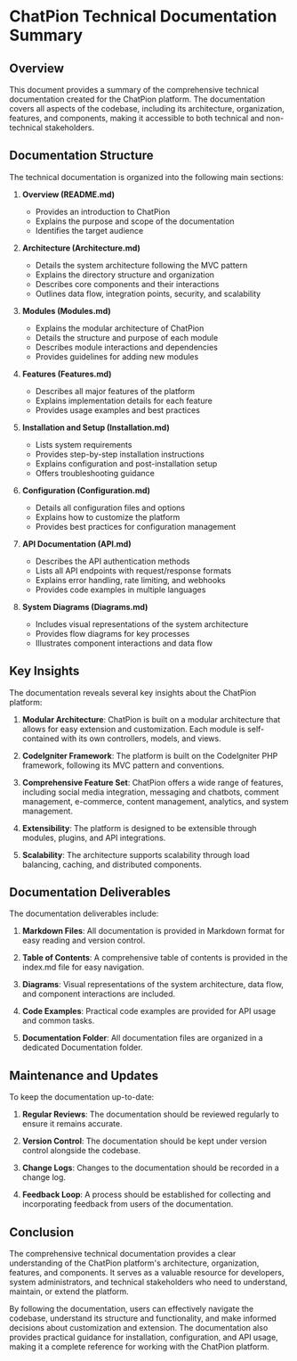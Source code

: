 # ChatPion Technical Documentation Summary

## Overview

This document provides a summary of the comprehensive technical documentation created for the ChatPion platform. The documentation covers all aspects of the codebase, including its architecture, organization, features, and components, making it accessible to both technical and non-technical stakeholders.

## Documentation Structure

The technical documentation is organized into the following main sections:

1. **Overview (README.md)**
   - Provides an introduction to ChatPion
   - Explains the purpose and scope of the documentation
   - Identifies the target audience

2. **Architecture (Architecture.md)**
   - Details the system architecture following the MVC pattern
   - Explains the directory structure and organization
   - Describes core components and their interactions
   - Outlines data flow, integration points, security, and scalability

3. **Modules (Modules.md)**
   - Explains the modular architecture of ChatPion
   - Details the structure and purpose of each module
   - Describes module interactions and dependencies
   - Provides guidelines for adding new modules

4. **Features (Features.md)**
   - Describes all major features of the platform
   - Explains implementation details for each feature
   - Provides usage examples and best practices

5. **Installation and Setup (Installation.md)**
   - Lists system requirements
   - Provides step-by-step installation instructions
   - Explains configuration and post-installation setup
   - Offers troubleshooting guidance

6. **Configuration (Configuration.md)**
   - Details all configuration files and options
   - Explains how to customize the platform
   - Provides best practices for configuration management

7. **API Documentation (API.md)**
   - Describes the API authentication methods
   - Lists all API endpoints with request/response formats
   - Explains error handling, rate limiting, and webhooks
   - Provides code examples in multiple languages

8. **System Diagrams (Diagrams.md)**
   - Includes visual representations of the system architecture
   - Provides flow diagrams for key processes
   - Illustrates component interactions and data flow

## Key Insights

The documentation reveals several key insights about the ChatPion platform:

1. **Modular Architecture**: ChatPion is built on a modular architecture that allows for easy extension and customization. Each module is self-contained with its own controllers, models, and views.

2. **CodeIgniter Framework**: The platform is built on the CodeIgniter PHP framework, following its MVC pattern and conventions.

3. **Comprehensive Feature Set**: ChatPion offers a wide range of features, including social media integration, messaging and chatbots, comment management, e-commerce, content management, analytics, and system management.

4. **Extensibility**: The platform is designed to be extensible through modules, plugins, and API integrations.

5. **Scalability**: The architecture supports scalability through load balancing, caching, and distributed components.

## Documentation Deliverables

The documentation deliverables include:

1. **Markdown Files**: All documentation is provided in Markdown format for easy reading and version control.

2. **Table of Contents**: A comprehensive table of contents is provided in the index.md file for easy navigation.

3. **Diagrams**: Visual representations of the system architecture, data flow, and component interactions are included.

4. **Code Examples**: Practical code examples are provided for API usage and common tasks.

5. **Documentation Folder**: All documentation files are organized in a dedicated Documentation folder.

## Maintenance and Updates

To keep the documentation up-to-date:

1. **Regular Reviews**: The documentation should be reviewed regularly to ensure it remains accurate.

2. **Version Control**: The documentation should be kept under version control alongside the codebase.

3. **Change Logs**: Changes to the documentation should be recorded in a change log.

4. **Feedback Loop**: A process should be established for collecting and incorporating feedback from users of the documentation.

## Conclusion

The comprehensive technical documentation provides a clear understanding of the ChatPion platform's architecture, organization, features, and components. It serves as a valuable resource for developers, system administrators, and technical stakeholders who need to understand, maintain, or extend the platform.

By following the documentation, users can effectively navigate the codebase, understand its structure and functionality, and make informed decisions about customization and extension. The documentation also provides practical guidance for installation, configuration, and API usage, making it a complete reference for working with the ChatPion platform.